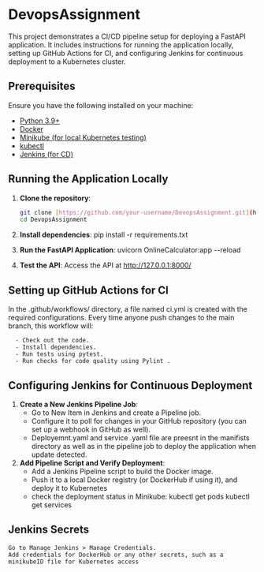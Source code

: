 # DevopsAssignment

This project demonstrates a CI/CD pipeline setup for deploying a FastAPI application. It includes instructions for running the application locally, setting up GitHub Actions for CI, and configuring Jenkins for continuous deployment to a Kubernetes cluster.

## Prerequisites

Ensure you have the following installed on your machine:
- [Python 3.9+](https://www.python.org/downloads/)
- [Docker](https://www.docker.com/get-started)
- [Minikube (for local Kubernetes testing)](https://minikube.sigs.k8s.io/docs/start/)
- [kubectl](https://kubernetes.io/docs/tasks/tools/)
- [Jenkins (for CD)](https://www.jenkins.io/doc/book/installing/)

## Running the Application Locally

  1. **Clone the repository**:
     ```bash
     git clone [https://github.com/your-username/DevopsAssignment.git](https://github.com/Priyanshu-Raj/DevopsAssignment.git)
     cd DevopsAssignment
  2. **Install dependencies**:
      pip install -r requirements.txt
  
  3. **Run the FastAPI Application**:
      uvicorn OnlineCalculator:app --reload
  
  4. **Test the API**:
      Access the API at http://127.0.0.1:8000/

## Setting up GitHub Actions for CI

  In the .github/workflows/ directory, a file named ci.yml is created with the required configurations. 
  Every time anyone push changes to the main branch, this workflow will:
  
      - Check out the code.
      - Install dependencies.
      - Run tests using pytest. 
      - Run checks for code quality using Pylint . 

## Configuring Jenkins for Continuous Deployment    

  1. **Create a New Jenkins Pipeline Job**:
       - Go to New Item in Jenkins and create a Pipeline job.
       - Configure it to poll for changes in your GitHub repository (you can set up a webhook in GitHub as well).
       - Deployemnt.yaml and service .yaml file are preesnt in the manifists directory as well as in the pipeline job to deploy the application when update detected.
  2. **Add Pipeline Script and Verify Deployment**:
        - Add a Jenkins Pipeline script to build the Docker image.
        - Push it to a local Docker registry (or DockerHub if using it), and deploy it to Kubernetes
        - check the deployment status in Minikube:
             kubectl get pods
             kubectl get services


## Jenkins Secrets     

    Go to Manage Jenkins > Manage Credentials.
    Add credentials for DockerHub or any other secrets, such as a minikubeID file for Kubernetes access
  
  

   
     
